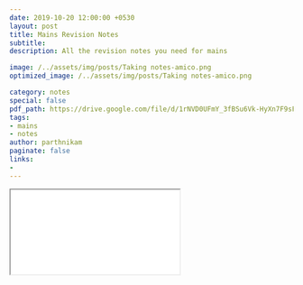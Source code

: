 ```yaml
---
date: 2019-10-20 12:00:00 +0530
layout: post
title: Mains Revision Notes
subtitle: 
description: All the revision notes you need for mains

image: /../assets/img/posts/Taking notes-amico.png
optimized_image: /../assets/img/posts/Taking notes-amico.png

category: notes 
special: false
pdf_path: https://drive.google.com/file/d/1rNVD0UFmY_3fBSu6Vk-HyXn7F9sF4SB6/preview?usp=drive_link
tags: 
- mains
- notes
author: parthnikam
paginate: false
links:
-
---
```


<iframe class="embed-pdf" src="{{ page.pdf_path }}#toolbar=0" seamless="seamless" scrolling="no" style="overflow:hidden"></iframe>



